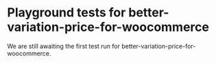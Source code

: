 # Playground tests for better-variation-price-for-woocommerce
We are still awaiting the first test run for better-variation-price-for-woocommerce.
